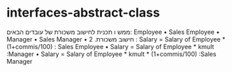 # interfaces-abstract-class

ממש ו תכנית לחישוב משכורת של עובדים הבאים: 
Employee •
Sales Employee •
Manager •
Sales Manager •
2 .חישוב משכורת : 
Salary = Salary of Employee * (1+commis/100) : Sales Employee •
Salary = Salary of Employee * kmult :Manager •
Salary = Salary of Employee * kmult * (1+commis/100) :Sales Manager 
